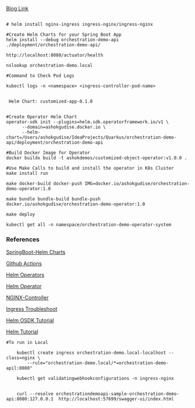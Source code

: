 [Blog Link]()

````

# helm install nginx-ingress ingress-nginx/ingress-nginx

#Create Helm Charts for your Spring Boot App
helm install --debug orchestration-demo-api ./deployment/orchestration-demo-api/

http://localhost:8080/actuator/health

nslookup orchestration-demo.local

#Command to Check Pod Logs

kubectl logs -n <namespace> <ingress-controller-pod-name>


 Helm Chart: customized-app-0.1.0
 
 
#Create Operator Helm Chart 
operator-sdk init --plugins=helm.sdk.operatorframework.io/v1 \
      --domain=ashokgudise.docker.io \
      --helm-chart=/Users/ashokgudise/IdeaProjects/Quarkus/orchestration-demo-api/deployment/orchestration-demo-api

#Build Docker Image for Operator 
docker buildx build -t ashokdemos/customized-object-operator:v1.0.0 . 

#Use Make Calls to build and install the operator in K8s Cluster
make install run

make docker-build docker-push IMG=docker.io/ashokgudise/orchestration-demo-operator:1.0

make bundle bundle-build bundle-push docker.io/ashokgudise/orchestration-demo-operator:1.0

make deploy

kubectl get all -n namespace/orchestration-demo-operator-system

````


### References

[SpringBoot-Helm Charts](https://josephrodriguezg.wordpress.com/2022/01/05/deploying-a-spring-boot-application-in-kubernetes-using-helm-charts/)

[Github Actions](https://github.com/helm/chart-releaser-action)

[Helm Operators](https://cloud.redhat.com/blog/make-a-kubernetes-operator-in-15-minutes-with-helm)

[Helm Operator](https://sdk.operatorframework.io/docs/building-operators/helm/tutorial/)

[NGINX-Controller](https://docs.rancherdesktop.io/how-to-guides/setup-NGINX-Ingress-Controller/)

[Ingress Troubleshoot](https://medium.com/@ManagedKube/kubernetes-troubleshooting-ingress-and-services-traffic-flows-547ea867b120)

[Helm OSDK Tutorial](https://docs.openshift.com/container-platform/4.8/operators/operator_sdk/helm/osdk-helm-tutorial.html)

[Helm Tutorial](https://sdk.operatorframework.io/docs/building-operators/helm/tutorial/)

````
#To run in Local

    kubectl create ingress orchestration-demo.local-localhost --class=nginx \
        --rule="orchestration-demo.local/*=orchestration-demo-apil:8080"

    kubectl get validatingwebhookconfigurations -n ingress-nginx

     
    curl --resolve orchestrationdemoapi-sample-orchestration-demo-api:8080:127.0.0.1  http://localhost:57699/swagger-ui/index.html

````



 


